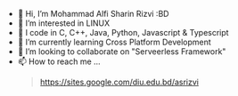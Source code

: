 - 👋 Hi, I’m Mohammad Alfi Sharin Rizvi :BD
- 👀 I’m interested in LINUX
- 💯 I code in C, C++, Java, Python, Javascript & Typescript
- 🌱 I’m currently learning Cross Platform Development
- 💞️ I’m looking to collaborate on "Serveerless Framework"
- 📫 How to reach me ... 
  > https://sites.google.com/diu.edu.bd/asrizvi

<!---
alshaV888/alshaV888 is a ✨ special ✨ repository because its `README.md` (this file) appears on your GitHub profile.
You can click the Preview link to take a look at your changes.
--->
